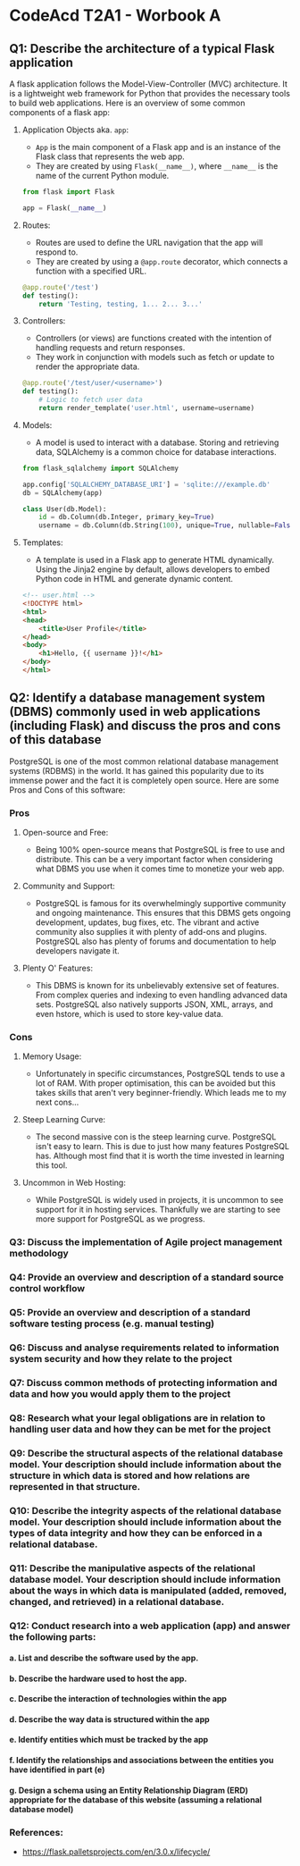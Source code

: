 # CodeAcd T2A1 - Worbook A

## Q1: Describe the architecture of a typical Flask application

A flask application follows the Model-View-Controller (MVC) architecture. It is a lightweight web framework for Python that provides the necessary tools to build web applications. Here is an overview of some common components of a flask app:

1. Application Objects aka. ```app```:
    - ```App``` is the main component of a Flask app and is an instance of the Flask class that represents the web app.
    - They are created by using ```Flask(__name__)```, where ```__name__``` is the name of the current Python module.

    ```py 
    from flask import Flask

    app = Flask(__name__)
    ```

2. Routes:
    - Routes are used to define the URL navigation that the app will respond to.
    - They are created by using a ```@app.route``` decorator, which connects a function with a specified URL.

    ```py
    @app.route('/test')
    def testing():
        return 'Testing, testing, 1... 2... 3...'
    ```

3. Controllers:
    - Controllers (or views) are functions created with the intention of handling requests and return responses.
    - They work in conjunction with models such as fetch or update to render the appropriate data.

    ```py
    @app.route('/test/user/<username>')
    def testing():
        # Logic to fetch user data
        return render_template('user.html', username=username)
    ```

4. Models:
    - A model is used to interact with a database. Storing and retrieving data, SQLAlchemy is a common choice for database interactions.

    ```py
    from flask_sqlalchemy import SQLAlchemy

    app.config['SQLALCHEMY_DATABASE_URI'] = 'sqlite:///example.db'
    db = SQLAlchemy(app)

    class User(db.Model):
        id = db.Column(db.Integer, primary_key=True)
        username = db.Column(db.String(100), unique=True, nullable=False)
    ```

5. Templates:
    - A template is used in a Flask app to generate HTML dynamically. Using the Jinja2 engine by default, allows developers to embed Python code in HTML and generate dynamic content.

    ```html
    <!-- user.html -->
    <!DOCTYPE html>
    <html>
    <head>
        <title>User Profile</title>
    </head>
    <body>
        <h1>Hello, {{ username }}!</h1>
    </body>
    </html>
    ```

## Q2: Identify a database management system (DBMS) commonly used in web applications (including Flask) and discuss the pros and cons of this database

PostgreSQL is one of the most common relational database management systems (RDBMS) in the world. It has gained this popularity due to its immense power and the fact it is completely open source. Here are some Pros and Cons of this software:

### Pros

1. Open-source and Free:
    - Being 100% open-source means that PostgreSQL is free to use and distribute. This can be a very important factor when considering what DBMS you use when it comes time to monetize your web app.

2. Community and Support:
    - PostgreSQL is famous for its overwhelmingly supportive community and ongoing maintenance. This ensures that this DBMS gets ongoing development, updates, bug fixes, etc. The vibrant and active community also supplies it with plenty of add-ons and plugins. PostgreSQL also has plenty of forums and documentation to help developers navigate it.

3. Plenty O' Features:
    - This DBMS is known for its unbelievably extensive set of features. From complex queries and indexing to even handling advanced data sets. PostgreSQL also natively supports JSON, XML, arrays, and even hstore, which is used to store key-value data.

### Cons

1. Memory Usage:
    - Unfortunately in specific circumstances, PostgreSQL tends to use a lot of RAM. With proper optimisation, this can be avoided but this takes skills that aren't very beginner-friendly. Which leads me to my next cons...

2. Steep Learning Curve:
    - The second massive con is the steep learning curve. PostgreSQL isn't easy to learn. This is due to just how many features PostgreSQL has. Although most find that it is worth the time invested in learning this tool.

3. Uncommon in Web Hosting:
    - While PostgreSQL is widely used in projects, it is uncommon to see support for it in hosting services. Thankfully we are starting to see more support for PostgreSQL as we progress.

### Q3: Discuss the implementation of Agile project management methodology
### Q4: Provide an overview and description of a standard source control workflow
### Q5: Provide an overview and description of a standard software testing process (e.g. manual testing)
### Q6: Discuss and analyse requirements related to information system security and how they relate to the project
### Q7: Discuss common methods of protecting information and data and how you would apply them to the project
### Q8: Research what your legal obligations are in relation to handling user data and how they can be met for the project
### Q9: Describe the structural aspects of the relational database model. Your description should include information about the structure in which data is stored and how relations are represented in that structure.
### Q10: Describe the integrity aspects of the relational database model. Your description should include information about the types of data integrity and how they can be enforced in a relational database.
### Q11: Describe the manipulative aspects of the relational database model. Your description should include information about the ways in which data is manipulated (added, removed, changed, and retrieved) in a relational database.
### Q12: Conduct research into a web application (app) and answer the following parts:
#### a. List and describe the software used by the app.
#### b. Describe the hardware used to host the app.
#### c. Describe the interaction of technologies within the app
#### d. Describe the way data is structured within the app
#### e. Identify entities which must be tracked by the app
#### f. Identify the relationships and associations between the entities you have identified in part (e)
#### g. Design a schema using an Entity Relationship Diagram (ERD) appropriate for the database of this website (assuming a relational database model)


### References:
- https://flask.palletsprojects.com/en/3.0.x/lifecycle/